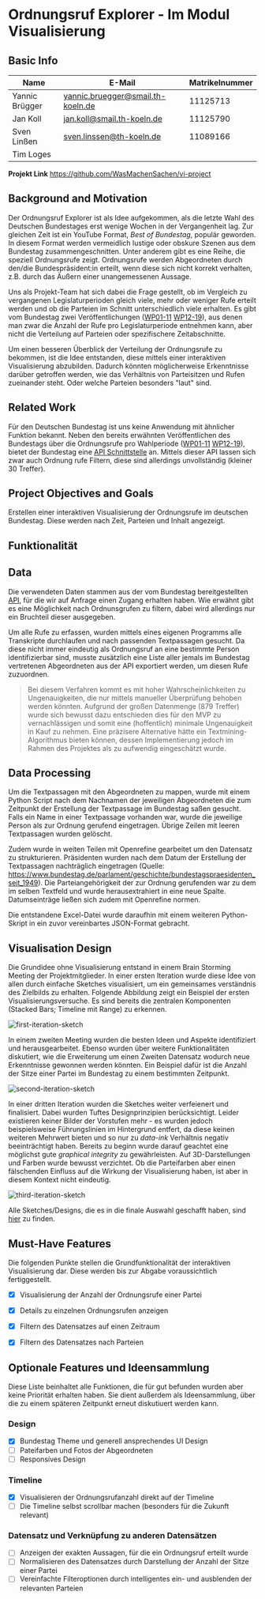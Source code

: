 # Ordnungsruf Explorer - Im Modul Visualisierung

## Basic Info

<!-- The project title, your names, e-mail addresses, student
number, a link to the project URL (this link should provide all
files of your project). -->

| Name           | E-Mail                     | Matrikelnummer   |
|----------------|----------------------------|------------------|
| Yannic Brügger | yannic.bruegger@smail.th-koeln.de  | 11125713 |
| Jan Koll       | jan.koll@smail.th-koeln.de         | 11125790 |
| Sven Linßen    | sven.linssen@th-koeln.de           | 11089166 |
| Tim Loges      |                                    |          |

**Projekt Link** https://github.com/WasMachenSachen/vi-project


## Background and Motivation

<!-- Discuss your motivations and reasons for choosing this project,
especially any background or research interests that may have
influenced your decision. -->

Der Ordnungsruf Explorer ist als Idee aufgekommen, als die letzte Wahl des Deutschen Bundestages erst wenige Wochen in der Vergangenheit lag. Zur gleichen Zeit ist ein YouTube Format, *Best of Bundestag*, populär geworden. In diesem Format werden vermeidlich lustige oder obskure Szenen aus dem Bundestag zusammengeschnitten. Unter anderem gibt es eine Reihe, die speziell Ordnungsrufe zeigt. Ordnungsrufe werden Abgeordneten durch den/die Bundespräsident:in erteilt, wenn diese sich nicht korrekt verhalten, z.B. durch das Äußern einer unangemessenen Aussage.

Uns als Projekt-Team hat sich dabei die Frage gestellt, ob im Vergleich zu vergangenen Legislaturperioden gleich viele, mehr oder weniger Rufe erteilt werden und ob die Parteien im Schnitt unterschiedlich viele erhalten. Es gibt vom Bundestag zwei Veröffentlichungen ([WP01-11](https://www.bundestag.de/resource/blob/273012/c5607fa52b61d592861c017ce0e70c55/Kapitel_23_Statistische_Gesamt__bersicht_1______11__Wahlperiode-pdf-data.pdf) [WP12-19](https://www.bundestag.de/resource/blob/196296/4b2ee134475f75e677cdf679caff93a8/Kapitel_07_16_Ordnungsma__nahmen-data.pdf)), aus denen man zwar die Anzahl der Rufe pro Legislaturperiode entnehmen kann, aber nicht die Verteilung auf Parteien oder spezifischere Zeitabschnitte.

Um einen besseren Überblick der Verteilung der Ordnungsrufe zu bekommen, ist die Idee entstanden, diese mittels einer interaktiven Visualisierung abzubilden. Dadurch könnten möglicherweise Erkenntnisse darüber getroffen werden, wie das Verhältnis von Parteisitzen und Rufen zueinander steht. Oder welche Parteien besonders "laut" sind.


## Related Work

<!-- Anything that inspired you, such as a paper, a web site,
visualisations we discussed in class, etc. -->

Für den Deutschen Bundestag ist uns keine Anwendung mit ähnlicher Funktion bekannt. Neben den bereits erwähnten Veröffentlichen des Bundestags über die Ordnungsrufe pro Wahlperiode ([WP01-11](https://www.bundestag.de/resource/blob/273012/c5607fa52b61d592861c017ce0e70c55/Kapitel_23_Statistische_Gesamt__bersicht_1______11__Wahlperiode-pdf-data.pdf) [WP12-19](https://www.bundestag.de/resource/blob/196296/4b2ee134475f75e677cdf679caff93a8/Kapitel_07_16_Ordnungsma__nahmen-data.pdf)), bietet der Bundestag eine [API Schnittstelle](https://dip.bundestag.de/über-dip/hilfe/api) an. Mittels dieser API lassen sich zwar auch Ordnung rufe Filtern, diese sind allerdings unvollständig (kleiner 30 Treffer).


## Project Objectives and Goals

<!-- Provide the primary questions you are trying to answer with your visualisation.
What would you like to learn and accomplish? List the benefits. -->

Erstellen einer interaktiven Visualisierung der Ordnungsrufe im deutschen Bundestag. Diese werden nach Zeit, Parteien und Inhalt angezeigt.

## Funktionalität

<!-- Describe in detail which data manipulations (sort, filter,..) and visual
manipulations (zoom, selection,...) you would want to implement and how these
support the goals. -->



## Data

<!-- From where and how are you collecting your data? If appropriate, provide a link
to your data sources. -->

Die verwendeten Daten stammen aus der vom Bundestag bereitgestellten [API](https://dip.bundestag.de/über-dip/hilfe/api), für die wir auf Anfrage einen Zugang erhalten haben. Wie erwähnt gibt es eine Möglichkeit nach Ordnunsgrufen zu filtern, dabei wird allerdings nur ein Bruchteil dieser ausgegeben. 

Um alle Rufe zu erfassen, wurden mittels eines eigenen Programms alle Transkripte durchlaufen und nach passenden Textpassagen gesucht. Da diese nicht immer eindeutig als Ordnungsruf an eine bestimmte Person identifizierbar sind, musste zusätzlich eine Liste aller jemals im Bundestag vertretenen Abgeordneten aus der API exportiert werden, um diesen Rufe zuzuordnen. 

> Bei diesem Verfahren kommt es mit hoher Wahrscheinlichkeiten zu Ungenauigkeiten, die nur mittels manueller Überprüfung behoben werden könnten. Aufgrund der großen Datenmenge (879 Treffer) wurde sich bewusst dazu entschieden dies für den MVP zu vernachlässigen und somit eine (hoffentlich) minimale Ungenauigkeit in Kauf zu nehmen. Eine präzisere Alternative hätte ein Textmining-Algorithmus bieten können, dessen Implementierung jedoch im Rahmen des Projektes als zu aufwendig eingeschätzt wurde.


## Data Processing

<!-- Do you expect to do substantial data cleanup? What quantities do you plan to
derive from your data? How would data processing be implemented? -->

Um die Textpassagen mit den Abgeordneten zu mappen, wurde mit einem Python Script nach dem Nachnamen der jeweiligen Abgeordneten die zum Zeitpunkt der Erstellung der Textpassage im Bundestag saßen gesucht. Falls ein Name in einer Textpassage vorhanden war, wurde die jeweilige Person als zur Ordnung gerufend eingetragen. Übrige Zeilen mit leeren Textpassagen wurden gelöscht.

Zudem wurde in weiten Teilen mit Openrefine gearbeitet um den Datensatz zu strukturieren. Präsidenten wurden nach dem Datum der Erstellung der Textpassagen nachträglich eingetragen (Quelle: https://www.bundestag.de/parlament/geschichte/bundestagspraesidenten_seit_1949). Die Parteiangehörigkeit der zur Ordnung gerufenden war zu dem im selben Textfeld und wurde herausextrahiert in eine neue Spalte. Datumseinträge ließen sich zudem mit Openrefine normen.

Die entstandene Excel-Datei wurde daraufhin mit einem weiteren Python-Skript in ein zuvor vereinbartes JSON-Format gebracht.


## Visualisation Design

<!-- How will you display your data? Provide some general ideas that you
have for the visualisation design. Develop three alternative prototype
designs for your visualisation. Create one final design that
incorporates the best of your three designs. Describe your designs
and justify your choices of visual encodings. We recommend you use
the Five Design Sheet Methodology (fds.design) -->

Die Grundidee ohne Visualisierung entstand in einem Brain Storming Meeting der Projektmitglieder. In einer ersten Iteration wurde diese Idee von allen durch einfache Sketches visualisiert, um ein gemeinsames verständnis des Zielbilds zu erhalten. Folgende Abbildung zeigt ein Beispiel der ersten Visualisierungsversuche. Es sind bereits die zentralen Komponenten (Stacked Bars; Timeline mit Range) zu erkennen. 

![first-iteration-sketch](./assets/sketch-01.png)

In einem zweiten Meeting wurden die besten Ideen und Aspekte identifiziert und herausgearbeitet. Ebenso wurden über weitere Funktionalitäten diskutiert, wie die Erweiterung um einen Zweiten Datensatz wodurch neue Erkenntnisse gewonnen werden könnten. Ein Beispiel dafür ist die Anzahl der Sitze einer Partei im Bundestag zu einem bestimmten Zeitpunkt.

![second-iteration-sketch](./assets/sketch-02.png)

In einer dritten Iteration wurden die Sketches weiter verfeienert und finalisiert. Dabei wurden Tuftes Designprinzipien berücksichtigt. Leider existieren keiner Bilder der Vorstufen mehr - es wurden jedoch beispielsweise Führungslinien im Hintergrund entfert, da diese keinen weiteren Mehrwert bieten und so nur zu *data-ink* Verhältnis negativ beeinträchtigt haben. Bereits zu beginn wurde darauf geachtet eine möglichst gute *graphical integrity* zu gewährleisten. Auf 3D-Darstellungen und Farben wurde bewusst verzichtet. Ob die Parteifarben aber einen fälschenden Einfluss auf die Wirkung der Visualisierung haben, ist aber in diesem Kontext nicht eindeutig.

![third-iteration-sketch](./assets/sketch-03.png)

Alle Sketches/Designs, die es in die finale Auswahl geschafft haben, sind [hier](https://www.figma.com/file/gpbhZakg7NrjqzEUg5ngA7/Ordnungsruf-Explorer?node-id=0%3A1) zu finden.

## Must-Have Features
Die folgenden Punkte stellen die Grundfunktionalität der interaktiven Visualisierung dar. Diese werden bis zur Abgabe voraussichtlich fertiggestellt.

- [x] Visualisierung der Anzahl der Ordnungsrufe einer Partei
- [x] Details zu einzelnen Ordnungsrufen anzeigen
- [x] Filtern des Datensatzes auf einen Zeitraum
- [x] Filtern des Datensatzes nach Parteien


## Optionale Features und Ideensammlung
Diese Liste beinhaltet alle Funktionen, die für gut befunden wurden aber keine Priorität erhalten haben. Sie dient außerdem als Ideensammlung, über die zu einem späteren Zeitpunkt erneut diskutiuert werden kann.

### Design
- [x] Bundestag Theme und generell ansprechendes UI Design
- [ ] Pateifarben und Fotos der Abgeordneten
- [ ] Responsives Design

### Timeline
- [x] Visualisieren der Ordnungsrufanzahl direkt auf der Timeline
- [ ] Die Timeline selbst scrollbar machen (besonders für die Zukunft relevant)

### Datensatz und Verknüpfung zu anderen Datensätzen
- [ ] Anzeigen der exakten Aussagen, für die ein Ordnungsruf erteilt wurde
- [ ] Normalisieren des Datensatzes durch Darstellung der Anzahl der Sitze einer Partei
- [ ] Vereinfachte Filteroptionen durch intelligentes ein- und ausblenden der relevanten Parteien